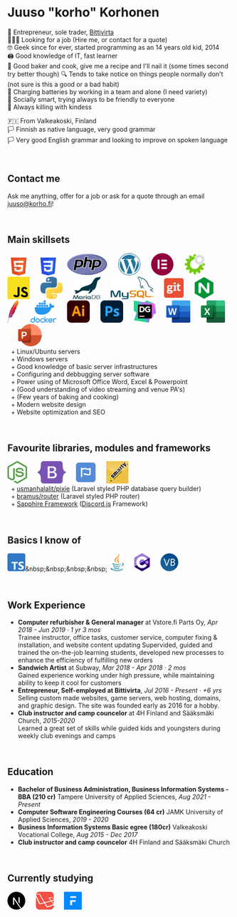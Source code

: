 # Juuso "korho" Korhonen

💼 Entrepreneur, sole trader, [Bittivirta](https://bittivirta.fi)<br>
🧑🏼‍💻 Looking for a job (Hire me, or contact for a quote)<br>
🤓 Geek since for ever, started programming as an 14 years old kid, 2014<br>
🖨 Good knowledge of IT, fast learner<br>
🧁 Good baker and cook, give me a recipe and I'll nail it (some times second try better though)
🔍 Tends to take notice on things people normally don't (not sure is this a good or a bad habit)<br>
🔋 Charging batteries by working in a team and alone (I need variety)<br>
🙂 Socially smart, trying always to be friendly to everyone<br>
👒 Always killing with kindess

🇫🇮 From Valkeakoski, Finland<br>
🏳 Finnish as native language, very good grammar<br>
🏳 Very good English grammar and looking to improve on spoken language


<br>

## Contact me
Ask me anything, offer for a job or ask for a quote through an email [juuso@korho.fi](juuso@korho.fi)!

<br>

## Main skillsets
[<img src="assets/html.svg" alt="HTML (5)" height=50>](https://html.spec.whatwg.org/)&nbsp;&nbsp;&nbsp;&nbsp;&nbsp;
[<img src="assets/css.svg" alt="CSS" height=50>](https://www.w3.org/Style/CSS/#specs)&nbsp;&nbsp;&nbsp;&nbsp;&nbsp;
[<img src="assets/php.svg" alt="PHP" height=50>](https://www.php.net/)&nbsp;&nbsp;&nbsp;&nbsp;&nbsp;
[<img src="assets/wordpress.svg" alt="WordPress" height=50>](https://wordpress.org/)&nbsp;&nbsp;&nbsp;&nbsp;&nbsp;
[<img src="assets/elementor.svg" alt="Elementor" height=50>](https://elementor.com/)&nbsp;&nbsp;&nbsp;&nbsp;&nbsp;
[<img src="assets/whmcs.svg" alt="WHM Complete Solution (WHMCS)" height=50>](https://www.whmcs.com/)&nbsp;&nbsp;&nbsp;&nbsp;&nbsp;
[<img src="assets/javascript.svg" height=50>](https://tc39.es/ecma262/)&nbsp;&nbsp;&nbsp;&nbsp;&nbsp;
[<img src="assets/python.svg" alt="Python" height=50>](https://www.python.org/)&nbsp;&nbsp;&nbsp;&nbsp;&nbsp;
[<img src="assets/mariadb.svg" alt="MariaDB" height=50>](https://mariadb.org/)&nbsp;&nbsp;&nbsp;&nbsp;&nbsp;
[<img src="assets/mysql.svg" alt="MySQL" height=50>](https://mariadb.org/)&nbsp;&nbsp;&nbsp;&nbsp;&nbsp;
[<img src="assets/git.svg" alt="Git" height=50>](https://git-scm.com/)&nbsp;&nbsp;&nbsp;&nbsp;&nbsp;
[<img src="assets/nginx.svg" alt="NGINX" height=50>](https://www.nginx.com/)&nbsp;&nbsp;&nbsp;&nbsp;&nbsp;
[<img src="assets/apache.svg" alt="apache" height=50>](https://httpd.apache.org/)&nbsp;&nbsp;&nbsp;&nbsp;&nbsp;
[<img src="assets/docker.webp" alt="Docker" height=50>](https://www.docker.com/)&nbsp;&nbsp;&nbsp;&nbsp;&nbsp;
[<img src="assets/illustrator.svg" alt="Illustrator" height=50>](https://www.adobe.com/products/illustrator.html)&nbsp;&nbsp;&nbsp;&nbsp;&nbsp;
[<img src="assets/photoshop.svg" alt="Photoshop" height=50>](https://www.adobe.com/products/photoshop.html)&nbsp;&nbsp;&nbsp;&nbsp;&nbsp;
[<img src="assets/datagrip.svg" alt="Datagrip" height=50>](https://www.jetbrains.com/datagrip/)&nbsp;&nbsp;&nbsp;&nbsp;&nbsp;
[<img src="assets/word.svg" alt="Word" height=50>](https://www.microsoft.com/en-us/microsoft-365/word)&nbsp;&nbsp;&nbsp;&nbsp;&nbsp;
[<img src="assets/excel.svg" alt="Excel" height=50>](https://www.microsoft.com/en-us/microsoft-365/excel)&nbsp;&nbsp;&nbsp;&nbsp;&nbsp;
[<img src="assets/powerpoint.svg" alt="Powerpoint" height=50>](https://www.microsoft.com/en-us/microsoft-365/powerpoint)&nbsp;&nbsp;&nbsp;&nbsp;&nbsp;
<br>&nbsp; + Linux/Ubuntu servers
<br>&nbsp; + Windows servers
<br>&nbsp; + Good knowledge of basic server infrastructures
<br>&nbsp; + Configuring and debbugging server software
<br>&nbsp; + Power using of Microsoft Office Word, Excel & Powerpoint
<br>&nbsp; + (Good understanding of video streaming and venue PA's)
<br>&nbsp; + (Few years of baking and cooking)
<br>&nbsp; + Modern website design
<br>&nbsp; + Website optimization and SEO

<br>

## Favourite libraries, modules and frameworks
[<img src="assets/node.svg" alt="Node.js" height=50>](https://nodejs.org/en/)&nbsp;&nbsp;&nbsp;&nbsp;&nbsp;
[<img src="assets/bootstrap.svg" alt="Bootstrap (5,4,3)" height=50>](https://getbootstrap.com/)&nbsp;&nbsp;&nbsp;&nbsp;&nbsp;
[<img src="assets/fontawesome.svg" alt="FontAwesome" height=50>](https://fontawesome.com/)&nbsp;&nbsp;&nbsp;&nbsp;&nbsp;
<img src="assets/smarty.webp" alt="Smarty" height=50>&nbsp;&nbsp;&nbsp;&nbsp;&nbsp;
<br>&nbsp; + [usmanhalalit/pixie](https://github.com/usmanhalalit/pixie) (Laravel styled PHP database query builder)
<br>&nbsp; + [bramus/router](https://github.com/bramus/router) (Laravel styled PHP router)
<br>&nbsp; + [Sapphire Framework](https://www.sapphirejs.dev/) ([Discord.js](https://discord.js.org/#/) Framework)

<br>

## Basics I know of
[<img src="assets/typescript.svg" alt="TypeScript" height=40>](https://nodejs.org/en/](https://www.typescriptlang.org/))&nbsp;&nbsp;&nbsp;&nbsp;&nbsp;
[<img src="assets/java.svg" alt="Java" height=40>](https://dev.java/)&nbsp;&nbsp;&nbsp;&nbsp;&nbsp;
[<img src="assets/csharp.svg" alt="C#" height=40>](https://docs.microsoft.com/en-us/dotnet/csharp/)&nbsp;&nbsp;&nbsp;&nbsp;&nbsp;
[<img src="assets/vb.svg" alt="VisualBasic" height=40>](https://en.wikipedia.org/wiki/Visual_Basic_.NET)&nbsp;&nbsp;&nbsp;&nbsp;&nbsp;


<br>

## Work Experience
- **Computer refurbisher & General manager** at Vstore.fi Parts Oy, *Apr 2018 - Jun 2019 · 1 yr 3 mos*<br>Trainee instructor, office tasks, customer service, computer fixing & installation, and website content updating
Supervided, guided and trained the on-the-job learning students, developed new processes to enhance the efficiency of fulfilling new orders
- **Sandwich Artist** at Subway, *Mar 2018 - Apr 2018 · 2 mos*<br>
Gained experience working under high pressure, while maintaining ability to keep it cool for customers
- **Entrepreneur, Self-employed at Bittivirta**, *Jul 2016 - Present · +6 yrs*<br>Selling custom made websites, game servers, web hosting, domains, and graphic design. The site was founded early as 2016 for a hobby.
- **Club instructor and camp councelor** at 4H Finland and Sääksmäki Church, *2015-2020*<br>
Learned a great set of skills while guided kids and youngsters during weekly club evenings and camps

<br>

## Education
- **Bachelor of Business Administration, Business Information Systems - BBA (210 cr)** Tampere University of Applied Sciences, *Aug 2021 - Present*
- **Computer Software Engineering Courses (64 cr)** JAMK University of Applied Sciences, *2019 - 2020*
- **Business Information Systems Basic egree (180cr)** Valkeakoski Vocational College, *Aug 2015 - Dec 2017*
- **Club instructor and camp councelor** 4H Finland and Sääksmäki Church

<br>

## Currently studying
[<img src="assets/nextjs.svg" alt="Next.js" height=40>](https://nodejs.org/en/)&nbsp;&nbsp;&nbsp;&nbsp;&nbsp;
[<img src="assets/laravel.svg" alt="Laravel" height=40>](https://nodejs.org/en/)&nbsp;&nbsp;&nbsp;&nbsp;&nbsp;
[<img src="assets/frappe-framework.webp" alt="Frappe Framework" height=40>](https://nodejs.org/en/)&nbsp;&nbsp;&nbsp;&nbsp;&nbsp;

